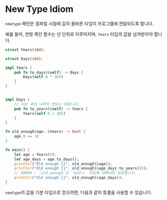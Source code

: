 # New Type Idiom

`newtype` 패턴은 컴파일 시점에 값의 올바른 타입이 프로그램에 전달되도록 합니다.

예를 들어, 연령 확인 함수는 년 단위로 이루어지며, `Years` 타입의 값을 넘겨받아야 합니다.

```rust
struct Years(i64);

struct Days(i64);

impl Years {
    pub fn to_days(&self) -> Days {
        Days(self.0 * 365)
    }
}


impl Days {
    // 나눈 후의 나머지 연도는 버립니다.
    pub fn to_years(&self) -> Years {
        Years(self.0 / 365)
    }
}

fn old_enough(age: &Years) -> bool {
    age.0 >= 18
}

fn main() {
    let age = Years(5);
    let age_days = age.to_days();
    println!("Old enough {}", old_enough(&age));
    println!("Old enough {}", old_enough(&age_days.to_years()));
    // ERROR : `old_enough`는 `Years` 타입에 대해서만 유효합니다.
    println!("Old enough {}", old_enough(&age_days));
}
```

`newtype`의 값을 기본 타입으로 얻으려면, 다음과 같이 튜플을 사용할 수 있습니다.

